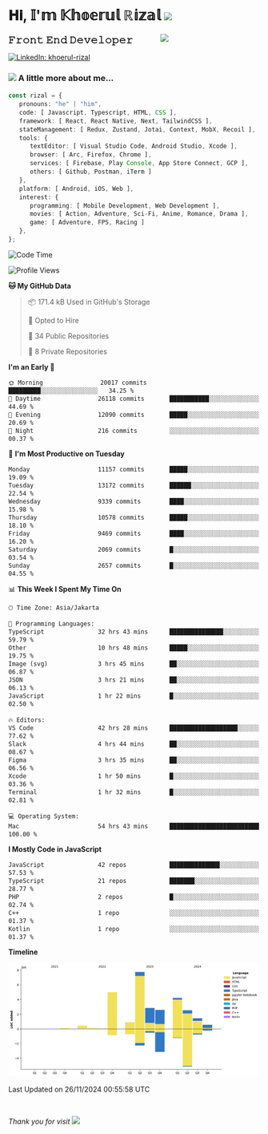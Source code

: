<h1> 𝐇𝐢, 𝕀'𝕞 𝕂𝕙𝕠𝕖𝕣𝕦𝕝 ℝ𝕚𝕫𝕒𝕝 <img src="https://media.giphy.com/media/mGcNjsfWAjY5AEZNw6/giphy.gif" width="50"></h1>
<img align='right' src="https://media.giphy.com/media/v1.Y2lkPTc5MGI3NjExOWI2ajR2NGJubzBsZHFuaHMwajRrcDNsNXJwOG8yb3F0NjhkNXF4OSZlcD12MV9pbnRlcm5hbF9naWZfYnlfaWQmY3Q9cw/fkZukR450RQ1qnGaq9/giphy.gif" width="200">
<strong style="font-size:20px;">𝙵𝚛𝚘𝚗𝚝 𝙴𝚗𝚍 𝙳𝚎𝚟𝚎𝚕𝚘𝚙𝚎𝚛</strong>
</p></em>

[![LinkedIn: khoerul-rizal](https://img.shields.io/badge/khoerul--rizal-blue?style=flat-square&logo=Linkedin&logoColor=white&link=https://www.linkedin.com/in/khoerul-rizal/)](https://www.linkedin.com/in/khoerul-rizal/)

### <img src="https://media.giphy.com/media/VgCDAzcKvsR6OM0uWg/giphy.gif" width="50"> A little more about me...

```typescript
const rizal = {
   pronouns: "he" | "him",
   code: [ Javascript, Typescript, HTML, CSS ],
   framework: [ React, React Native, Next, TailwindCSS ],
   stateManagement: [ Redux, Zustand, Jotai, Context, MobX, Recoil ],
   tools: {
      textEditor: [ Visual Studio Code, Android Studio, Xcode ],
      browser: [ Arc, Firefox, Chrome ],
      services: [ Firebase, Play Console, App Store Connect, GCP ],
      others: [ Github, Postman, iTerm ]
   },
   platform: [ Android, iOS, Web ],
   interest: {
      programming: [ Mobile Development, Web Development ],
      movies: [ Action, Adventure, Sci-Fi, Anime, Romance, Drama ],
      game: [ Adventure, FPS, Racing ]
   },
};
```

<!--START_SECTION:waka-->
![Code Time](http://img.shields.io/badge/Code%20Time-1%2C657%20hrs%2032%20mins-blue)

![Profile Views](http://img.shields.io/badge/Profile%20Views-5-blue)

**🐱 My GitHub Data** 

> 📦 171.4 kB Used in GitHub's Storage 
 > 
> 💼 Opted to Hire
 > 
> 📜 34 Public Repositories 
 > 
> 🔑 8 Private Repositories 
 > 
**I'm an Early 🐤** 

```text
🌞 Morning                20017 commits       █████████░░░░░░░░░░░░░░░░   34.25 % 
🌆 Daytime                26118 commits       ███████████░░░░░░░░░░░░░░   44.69 % 
🌃 Evening                12090 commits       █████░░░░░░░░░░░░░░░░░░░░   20.69 % 
🌙 Night                  216 commits         ░░░░░░░░░░░░░░░░░░░░░░░░░   00.37 % 
```
📅 **I'm Most Productive on Tuesday** 

```text
Monday                   11157 commits       █████░░░░░░░░░░░░░░░░░░░░   19.09 % 
Tuesday                  13172 commits       ██████░░░░░░░░░░░░░░░░░░░   22.54 % 
Wednesday                9339 commits        ████░░░░░░░░░░░░░░░░░░░░░   15.98 % 
Thursday                 10578 commits       █████░░░░░░░░░░░░░░░░░░░░   18.10 % 
Friday                   9469 commits        ████░░░░░░░░░░░░░░░░░░░░░   16.20 % 
Saturday                 2069 commits        █░░░░░░░░░░░░░░░░░░░░░░░░   03.54 % 
Sunday                   2657 commits        █░░░░░░░░░░░░░░░░░░░░░░░░   04.55 % 
```


📊 **This Week I Spent My Time On** 

```text
🕑︎ Time Zone: Asia/Jakarta

💬 Programming Languages: 
TypeScript               32 hrs 43 mins      ███████████████░░░░░░░░░░   59.79 % 
Other                    10 hrs 48 mins      █████░░░░░░░░░░░░░░░░░░░░   19.75 % 
Image (svg)              3 hrs 45 mins       ██░░░░░░░░░░░░░░░░░░░░░░░   06.87 % 
JSON                     3 hrs 21 mins       ██░░░░░░░░░░░░░░░░░░░░░░░   06.13 % 
JavaScript               1 hr 22 mins        █░░░░░░░░░░░░░░░░░░░░░░░░   02.50 % 

🔥 Editors: 
VS Code                  42 hrs 28 mins      ███████████████████░░░░░░   77.62 % 
Slack                    4 hrs 44 mins       ██░░░░░░░░░░░░░░░░░░░░░░░   08.67 % 
Figma                    3 hrs 35 mins       ██░░░░░░░░░░░░░░░░░░░░░░░   06.56 % 
Xcode                    1 hr 50 mins        █░░░░░░░░░░░░░░░░░░░░░░░░   03.36 % 
Terminal                 1 hr 32 mins        █░░░░░░░░░░░░░░░░░░░░░░░░   02.81 % 

💻 Operating System: 
Mac                      54 hrs 43 mins      █████████████████████████   100.00 % 
```

**I Mostly Code in JavaScript** 

```text
JavaScript               42 repos            ██████████████░░░░░░░░░░░   57.53 % 
TypeScript               21 repos            ███████░░░░░░░░░░░░░░░░░░   28.77 % 
PHP                      2 repos             █░░░░░░░░░░░░░░░░░░░░░░░░   02.74 % 
C++                      1 repo              ░░░░░░░░░░░░░░░░░░░░░░░░░   01.37 % 
Kotlin                   1 repo              ░░░░░░░░░░░░░░░░░░░░░░░░░   01.37 % 
```



**Timeline**

![Lines of Code chart](https://raw.githubusercontent.com/khoerulrizal/khoerulrizal/main/assets/bar_graph.png)


 Last Updated on 26/11/2024 00:55:58 UTC
<!--END_SECTION:waka-->
</details>
<br/>

<em>Thank you for visit</em> <img src="https://media.giphy.com/media/v1.Y2lkPTc5MGI3NjExcHdvNm1qZWtjaGw0ZjdwM3Z3NnY2dHlueTVuODBta2FiY20wM2YybSZlcD12MV9pbnRlcm5hbF9naWZfYnlfaWQmY3Q9cw/tV25tpdKqdFa9x81k2/giphy.gif" width="40">
